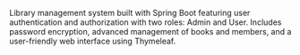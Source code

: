  Library management system built with Spring Boot featuring user authentication and authorization with two roles: Admin and User. Includes password encryption, advanced management of books and members, and a user-friendly web interface using Thymeleaf. 
